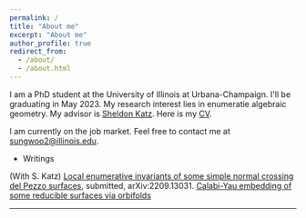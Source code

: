 ```yaml
---
permalink: /
title: "About me"
excerpt: "About me"
author_profile: true
redirect_from: 
  - /about/
  - /about.html
---
```

I am a PhD student at the University of Illinois at Urbana-Champaign. I'll be graduating in May 2023. My research interest lies in enumeratie algebraic geometry. My advisor is [Sheldon Katz](https://faculty.math.illinois.edu/~katz/). Here is my [CV](https://scream27.github.io/sungwoo/files/CV-webpage.pdf).

I am currently on the job market. Feel free to contact me at [sungwoo2@illinois.edu](mailto:sungwoo2@illinois.edu).

- Writings

(With S. Katz) [Local enumerative invariants of some simple normal crossing del Pezzo surfaces](https://arxiv.org/abs/2209.13031), submitted, arXiv:2209.13031.
[Calabi-Yau embedding of some reducible surfaces via orbifolds](https://scream27.github.io/sungwoo/files/CYembeddingorbifold.pdf)

---
